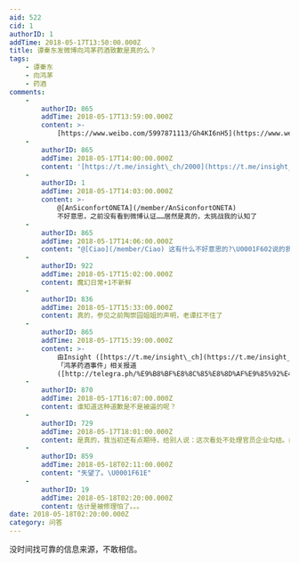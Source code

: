 ```yaml
---
aid: 522
cid: 1
authorID: 1
addTime: 2018-05-17T13:50:00.000Z
title: 谭秦东发微博向鸿茅药酒致歉是真的么？
tags:
    - 谭秦东
    - 向鸿茅
    - 药酒
comments:
    -
        authorID: 865
        addTime: 2018-05-17T13:59:00.000Z
        content: >-
            [https://www.weibo.com/5997871113/Gh4KI6nH5](https://www.weibo.com/5997871113/Gh4KI6nH5)
    -
        authorID: 865
        addTime: 2018-05-17T14:00:00.000Z
        content: '[https://t.me/insight\_ch/2000](https://t.me/insight_ch/2000)'
    -
        authorID: 1
        addTime: 2018-05-17T14:03:00.000Z
        content: >-
            @[AnSiconfortONETA](/member/AnSiconfortONETA)
            不好意思，之前没有看到微博认证……居然是真的，太挑战我的认知了
    -
        authorID: 865
        addTime: 2018-05-17T14:06:00.000Z
        content: "@[Ciao](/member/Ciao) 这有什么不好意思的?\U0001F602说的我反而不好意思了. 唉, 魔幻日常."
    -
        authorID: 922
        addTime: 2018-05-17T15:02:00.000Z
        content: 魔幻日常+1不新鲜
    -
        authorID: 836
        addTime: 2018-05-17T15:33:00.000Z
        content: 真的，参见之前陶崇园姐姐的声明，老谭扛不住了
    -
        authorID: 865
        addTime: 2018-05-17T15:39:00.000Z
        content: >-
            由Insight ([https://t.me/insight\_ch](https://t.me/insight_ch)) 制作并更新
            「鸿茅药酒事件」相关报道
            ([http://telegra.ph/%E9%B8%BF%E8%8C%85%E8%8D%AF%E9%85%92%E4%BA%8B%E4%BB%B6-04-15](https://telegra.ph/%E9%B8%BF%E8%8C%85%E8%8D%AF%E9%85%92%E4%BA%8B%E4%BB%B6-04-15))
    -
        authorID: 870
        addTime: 2018-05-17T16:07:00.000Z
        content: 谁知道这种道歉是不是被逼的呢？
    -
        authorID: 729
        addTime: 2018-05-17T18:01:00.000Z
        content: 是真的，我当初还有点期待，给别人说：这次看处不处理官员企业勾结。结果这结果把我脸打的生疼。
    -
        authorID: 859
        addTime: 2018-05-18T02:11:00.000Z
        content: "失望了。\U0001F61E"
    -
        authorID: 19
        addTime: 2018-05-18T02:20:00.000Z
        content: 估计是被修理怕了。。。
date: 2018-05-18T02:20:00.000Z
category: 问答
---
```


没时间找可靠的信息来源，不敢相信。
